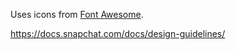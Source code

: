 Uses icons from [Font Awesome](https://fontawesome.com/).

https://docs.snapchat.com/docs/design-guidelines/

